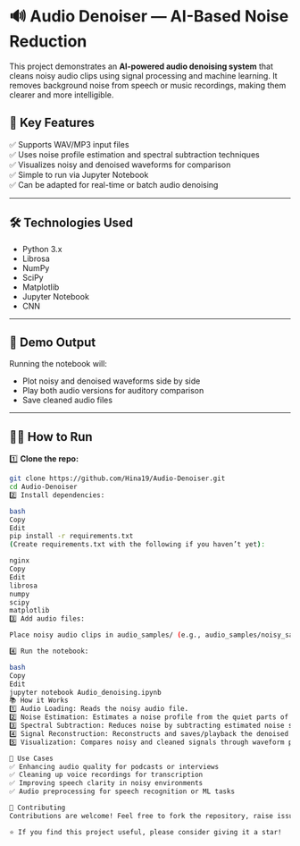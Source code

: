 # 🔊 Audio Denoiser — AI-Based Noise Reduction

This project demonstrates an **AI-powered audio denoising system** that cleans noisy audio clips using signal processing and machine learning. It removes background noise from speech or music recordings, making them clearer and more intelligible.

## 🚀 Key Features

✅ Supports WAV/MP3 input files  
✅ Uses noise profile estimation and spectral subtraction techniques  
✅ Visualizes noisy and denoised waveforms for comparison  
✅ Simple to run via Jupyter Notebook  
✅ Can be adapted for real-time or batch audio denoising  

---

## 🛠️ Technologies Used

- Python 3.x
- Librosa
- NumPy
- SciPy
- Matplotlib
- Jupyter Notebook
- CNN

---

## 📸 Demo Output

Running the notebook will:
- Plot noisy and denoised waveforms side by side
- Play both audio versions for auditory comparison
- Save cleaned audio files

---

## 🏃‍♀️ How to Run

1️⃣ **Clone the repo:**
```bash
git clone https://github.com/Hina19/Audio-Denoiser.git
cd Audio-Denoiser
2️⃣ Install dependencies:

bash
Copy
Edit
pip install -r requirements.txt
(Create requirements.txt with the following if you haven’t yet):

nginx
Copy
Edit
librosa
numpy
scipy
matplotlib
3️⃣ Add audio files:

Place noisy audio clips in audio_samples/ (e.g., audio_samples/noisy_sample.wav).

4️⃣ Run the notebook:

bash
Copy
Edit
jupyter notebook Audio_denoising.ipynb
📚 How it Works
1️⃣ Audio Loading: Reads the noisy audio file.
2️⃣ Noise Estimation: Estimates a noise profile from the quiet parts of the audio.
3️⃣ Spectral Subtraction: Reduces noise by subtracting estimated noise spectrum from the signal spectrum.
4️⃣ Signal Reconstruction: Reconstructs and saves/playback the denoised audio.
5️⃣ Visualization: Compares noisy and cleaned signals through waveform plots.

🌟 Use Cases
✅ Enhancing audio quality for podcasts or interviews
✅ Cleaning up voice recordings for transcription
✅ Improving speech clarity in noisy environments
✅ Audio preprocessing for speech recognition or ML tasks

🙌 Contributing
Contributions are welcome! Feel free to fork the repository, raise issues, or submit pull requests.

⭐ If you find this project useful, please consider giving it a star!
